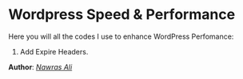 # Wordpress Speed & Performance

Here you will all the codes I use to enhance WordPress Perfomance:

1. Add Expire Headers.

**Author**: [*Nawras Ali*](https://learnwithnaw.com)

